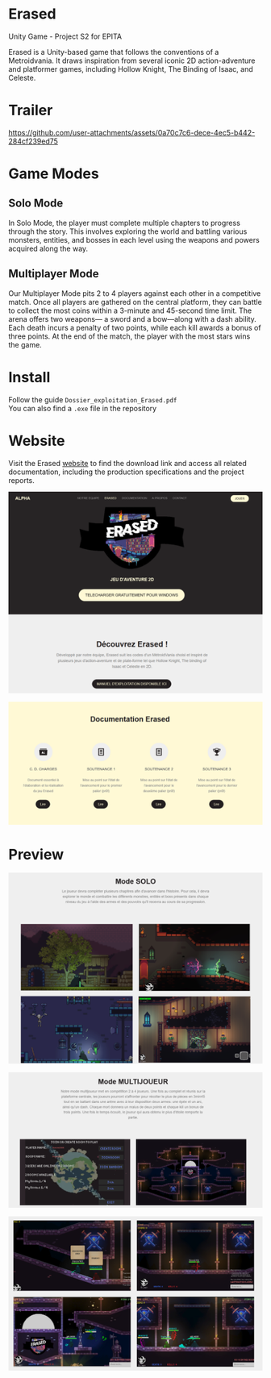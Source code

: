 # Erased
Unity Game - Project S2 for EPITA

Erased is a Unity-based game that follows the conventions of a Metroidvania. It draws inspiration from several iconic 2D action-adventure and platformer games, including Hollow Knight, The Binding of Isaac, and Celeste.

# Trailer

https://github.com/user-attachments/assets/0a70c7c6-dece-4ec5-b442-284cf239ed75

# Game Modes

## Solo Mode

In Solo Mode, the player must complete multiple chapters to progress through the story. This involves exploring the world and battling various monsters, entities, and bosses in each level using the weapons and powers acquired along the way.

## Multiplayer Mode

Our Multiplayer Mode pits 2 to 4 players against each other in a competitive match. Once all players are gathered on the central platform, they can battle to collect the most coins within a 3-minute and 45-second time limit. The arena offers two weapons— a sword and a bow—along with a dash ability. Each death incurs a penalty of two points, while each kill awards a bonus of three points. At the end of the match, the player with the most stars wins the game.

# Install

Follow the guide `Dossier_exploitation_Erased.pdf`\
You can also find a `.exe` file in the repository

# Website

Visit the Erased [website](https://topagrume.github.io/erased/jeu.html) to find the download link and access all related documentation, including the production specifications and the project reports.

![](./assets/website.png)

![](./assets/documentations.png)

# Preview

![](./assets/solo1.png)

![](./assets/multi1.png)

![](./assets/multi2.png)
